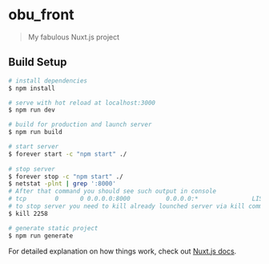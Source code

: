 # obu_front

> My fabulous Nuxt.js project

## Build Setup

``` bash
# install dependencies
$ npm install

# serve with hot reload at localhost:3000
$ npm run dev

# build for production and launch server
$ npm run build

# start server 
$ forever start -c "npm start" ./
  
# stop server
$ forever stop -c "npm start" ./
$ netstat -plnt | grep ':8000'
# After that command you should see such output in console
# tcp        0      0 0.0.0.0:8000          0.0.0.0:*               LISTEN      2258/node
# to stop server you need to kill already lounched server via kill command ("2258/node" - 2258 is PID of proccess)
$ kill 2258

# generate static project
$ npm run generate
```

For detailed explanation on how things work, check out [Nuxt.js docs](https://nuxtjs.org).
